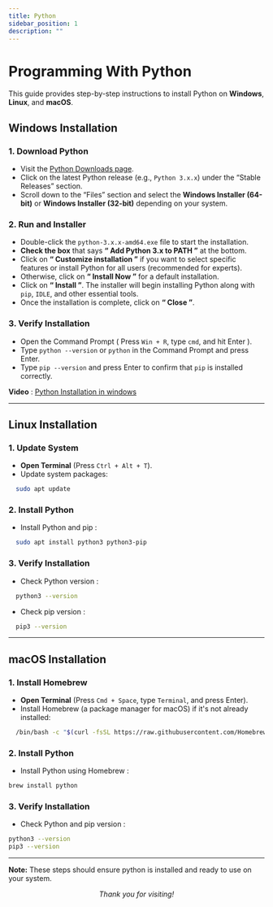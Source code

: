 ```yaml
---
title: Python
sidebar_position: 1
description: ""
---
```

# Programming With Python

This guide provides step-by-step instructions to install Python on **Windows**, **Linux**, and **macOS**.

## Windows Installation

### 1. Download Python

- Visit the [Python Downloads page](https://www.python.org/downloads/windows/).
- Click on the latest Python release (e.g., `Python 3.x.x`) under the “Stable Releases” section.
- Scroll down to the “Files” section and select the **Windows Installer (64-bit)** or **Windows Installer (32-bit)** depending on your system.

### 2. Run and Installer

- Double-click the `python-3.x.x-amd64.exe` file to start the installation.
- **Check the box** that says **“ Add Python 3.x to PATH ”** at the bottom.
- Click on **“ Customize installation ”** if you want to select specific features or install Python for all users (recommended for experts).
- Otherwise, click on **“ Install Now ”** for a default installation.
- Click on **“ Install ”**. The installer will begin installing Python along with `pip`, `IDLE`, and other essential tools.
- Once the installation is complete, click on **“ Close ”**.

### 3. Verify Installation

- Open the Command Prompt ( Press `Win + R`, type `cmd`, and hit Enter ).
- Type `python --version` or `python` in the Command Prompt and press Enter.
- Type `pip --version` and press Enter to confirm that `pip` is installed correctly.

<strong>Video</strong> : [Python Installation in windows](https://youtu.be/TNAu6DvB9Ng?si=LXreuQVFDRY7HnII)

---

## Linux Installation

### 1. Update System

- **Open Terminal** (Press `Ctrl + Alt + T`).
- Update system packages:

```bash
  sudo apt update
```

### 2. Install Python

- Install Python and pip :

```bash
  sudo apt install python3 python3-pip
```

### 3. Verify Installation

- Check Python version :

```bash
  python3 --version
```

- Check pip version :

```bash
  pip3 --version
```

---

## macOS Installation

### 1. Install Homebrew

- **Open Terminal** (Press `Cmd + Space`, type `Terminal`, and press Enter).
- Install Homebrew (a package manager for macOS) if it's not already installed:

```bash
  /bin/bash -c "$(curl -fsSL https://raw.githubusercontent.com/Homebrew/install/HEAD/install.sh)"
```

### 2. Install Python

- Install Python using Homebrew :

```bash
brew install python
```

### 3. Verify Installation

- Check Python and pip version :

```bash
python3 --version
pip3 --version
```
---
**Note:** These steps should ensure python is installed and ready to use on your system.

<center><i>Thank you for visiting!</i></center>
